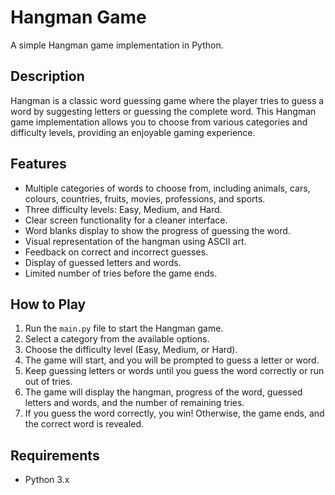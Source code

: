 # Hangman Game

A simple Hangman game implementation in Python.

## Description

Hangman is a classic word guessing game where the player tries to guess a word by suggesting letters or guessing the complete word. This Hangman game implementation allows you to choose from various categories and difficulty levels, providing an enjoyable gaming experience.

## Features

- Multiple categories of words to choose from, including animals, cars, colours, countries, fruits, movies, professions, and sports.
- Three difficulty levels: Easy, Medium, and Hard.
- Clear screen functionality for a cleaner interface.
- Word blanks display to show the progress of guessing the word.
- Visual representation of the hangman using ASCII art.
- Feedback on correct and incorrect guesses.
- Display of guessed letters and words.
- Limited number of tries before the game ends.

## How to Play

1. Run the `main.py` file to start the Hangman game.
2. Select a category from the available options.
3. Choose the difficulty level (Easy, Medium, or Hard).
4. The game will start, and you will be prompted to guess a letter or word.
5. Keep guessing letters or words until you guess the word correctly or run out of tries.
6. The game will display the hangman, progress of the word, guessed letters and words, and the number of remaining tries.
7. If you guess the word correctly, you win! Otherwise, the game ends, and the correct word is revealed.

## Requirements

- Python 3.x
